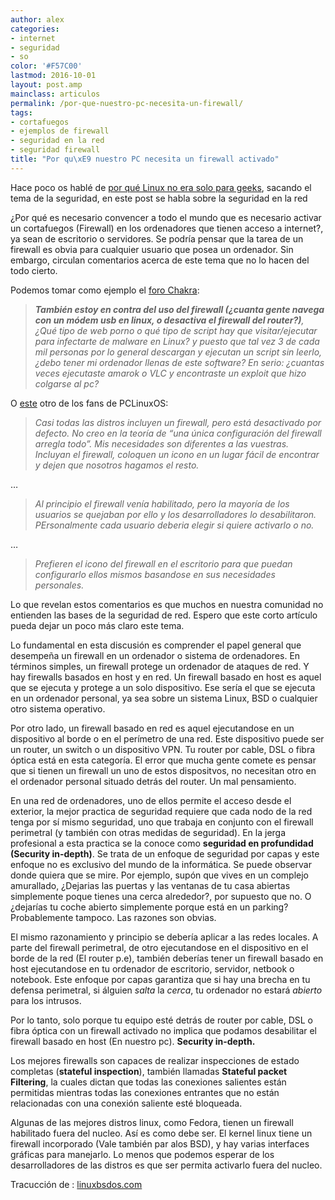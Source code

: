```yaml
---
author: alex
categories:
- internet
- seguridad
- so
color: '#F57C00'
lastmod: 2016-10-01
layout: post.amp
mainclass: articulos
permalink: /por-que-nuestro-pc-necesita-un-firewall/
tags:
- cortafuegos
- ejemplos de firewall
- seguridad en la red
- seguridad firewall
title: "Por qu\xE9 nuestro PC necesita un firewall activado"
---
```


Hace poco os hablé de [por qué Linux no era solo para geeks][1], sacando el tema de la seguridad, en este post se habla sobre la seguridad en la red

¿Por qué es necesario convencer a todo el mundo que es necesario activar un cortafuegos (Firewall) en los ordenadores que tienen acceso a internet?, ya sean de escritorio o servidores. Se podría pensar que la tarea de un firewall es obvia para cualquier usuario que posea un ordenador. Sin embargo, circulan comentarios acerca de este tema que no lo hacen del todo cierto.

Podemos tomar como ejemplo el <a target="_blank" href="http://chakra-project.org/bbs/viewtopic.php?id=5185">foro Chakra</a>:

> ***También estoy en contra del uso del firewall (¿cuanta gente navega con un módem usb en linux, o desactiva el firewall del router?)****, ¿Qué tipo de web porno o qué tipo de script hay que visitar/ejecutar para infectarte de malware en Linux? y puesto que tal vez 3 de cada mil personas por lo general descargan y ejecutan un script sin leerlo, ¿debo tener mi ordenador llenas de este software? En serio: ¿cuantas veces ejecutaste amarok o VLC y encontraste un exploit que hizo colgarse al pc?*

O <a target="_blank" href="http://www.linuxbsdos.com/2010/07/20/pclinuxos-2010-review/comment-page-2/#comments">este</a> otro de los fans de PCLinuxOS:

> *Casi todas las distros incluyen un firewall, pero está desactivado por defecto. No creo en la teoría de &#8220;una única configuración del firewall arregla todo&#8221;. Mis necesidades son diferentes a las vuestras. Incluyan el firewall, coloquen un icono en un lugar fácil de encontrar y dejen que nosotros hagamos el resto.*

&#8230;

> *Al principio el firewall venía habilitado, pero la mayoría de los usuarios se quejaban por ello y los desarrolladores lo desabilitaron. PErsonalmente cada usuario deberia elegir si quiere activarlo o no.*

&#8230;

> *Prefieren el icono del firewall en el escritorio para que puedan configurarlo ellos mismos basandose en sus necesidades personales.*

Lo que revelan estos comentarios es que muchos en nuestra comunidad no entienden las bases de la seguridad de red. Espero que este corto artículo pueda dejar un poco más claro este tema.

<!--more--><!--ad-->

Lo fundamental en esta discusión es comprender el papel general que desempeña un firewall en un ordenador o sistema de ordenadores. En términos simples, un firewall protege un ordenador de ataques de red. Y hay firewalls basados en host y en red. Un firewall basado en host es aquel que se ejecuta y protege a un solo dispositivo. Ese sería el que se ejecuta en un ordenador personal, ya sea sobre un sistema Linux, BSD o cualquier otro sistema operativo.

Por otro lado, un firewall basado en red es aquel ejecutandose en un dispositivo al borde o en el perímetro de una red. Este dispositivo puede ser un router, un switch o un dispositivo VPN. Tu router por cable, DSL o fibra óptica está en esta categoría. El error que mucha gente comete es pensar que si tienen un firewall un uno de estos dispositvos, no necesitan otro en el ordenador personal situado detrás del router. Un mal pensamiento.

En una red de ordenadores, uno de ellos permite el acceso desde el exterior, la mejor practica de seguridad requiere que cada nodo de la red tenga por sí mismo seguridad, uno que trabaja en conjunto con el firewall perimetral (y también con otras medidas de seguridad). En la jerga profesional a esta practica se la conoce como **seguridad en profundidad (Security in-depth)**. Se trata de un enfoque de seguridad por capas y este enfoque no es exclusivo del mundo de la informática. Se puede observar donde quiera que se mire. Por ejemplo, supón que vives en un complejo amurallado, ¿Dejarias las puertas y las ventanas de tu casa abiertas simplemente poque tienes una cerca alrededor?, por supuesto que no. O ¿dejarías tu coche abierto simplemente porque está en un parking? Probablemente tampoco. Las razones son obvias.

El mismo razonamiento y principio se debería aplicar a las redes locales. A parte del firewall perimetral, de otro ejecutandose en el dispositivo en el borde de la red (El router p.e), también deberías tener un firewall basado en host ejecutandose en tu ordenador de escritorio, servidor, netbook o notebook. Este enfoque por capas garantiza que si hay una brecha en tu defensa perimetral, si álguien *salta* la *cerca*, tu ordenador no estará *abierto* para los intrusos.

Por lo tanto, solo porque tu equipo esté detrás de router por cable, DSL o fibra óptica con un firewall activado no implica que podamos desabilitar el firewall basado en host (En nuestro pc). **Security in-depth.**

Los mejores firewalls son capaces de realizar inspecciones de estado completas (**stateful inspection**), también llamadas **Stateful packet Filtering**, la cuales dictan que todas las conexiones salientes están permitidas mientras todas las conexiones entrantes que no están relacionadas con una conexión saliente esté bloqueada.

Algunas de las mejores distros linux, como Fedora, tienen un firewall habilitado fuera del nucleo. Así es como debe ser. El kernel linux tiene un firewall incorporado (Vale también par alos BSD), y hay varias interfaces gráficas para manejarlo. Lo menos que podemos esperar de los desarrolladores de las distros es que ser permita activarlo fuera del nucleo.

Tracucción de : <a target="_blank" href="http://www.linuxbsdos.com/2011/11/21/why-your-computer-needs-a-firewall-enabled/">linuxbsdos.com</a>

 [1]: https://elbauldelprogramador.com/por-que-gnulinux-no-es-solo-para-geeks
